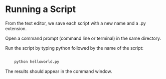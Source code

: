 ---
---

# Running a Script

From the text editor, we save each script with a new name and a .py extension.

Open a command prompt (command line or terminal) in the same directory.

Run the script by typing python followed by the name of the script:

~~~python

	python helloworld.py

~~~

The results should appear in the command window.
